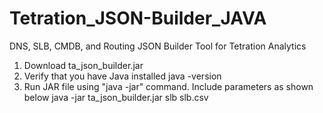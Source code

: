 # Tetration_JSON-Builder_JAVA
DNS, SLB, CMDB, and Routing JSON Builder Tool for Tetration Analytics

1. Download ta_json_builder.jar
2. Verify that you have Java installed
   java -version
3. Run JAR file using "java -jar" command. Include parameters as shown below
   java -jar ta_json_builder.jar slb slb.csv
